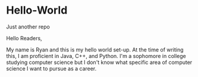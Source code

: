 # Hello-World
Just another repo

Hello Readers,

My name is Ryan and this is my hello world set-up. At the time of writing this, I am proficient in Java, C++, and Python.
I'm a sophomore in college studying computer science but I don't know what specific area of computer science I want to pursue as a career.
